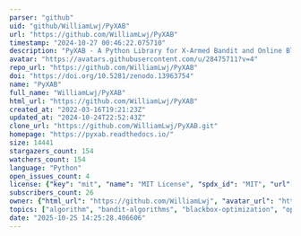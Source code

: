 ```yaml
---
parser: "github"
uid: "github/WilliamLwj/PyXAB"
url: "https://github.com/WilliamLwj/PyXAB"
timestamp: "2024-10-27 00:46:22.075710"
description: "PyXAB - A Python Library for X-Armed Bandit and Online Blackbox Optimization Algorithms"
avatar: "https://avatars.githubusercontent.com/u/28475711?v=4"
repo_url: "https://github.com/WilliamLwj/PyXAB"
doi: "https://doi.org/10.5281/zenodo.13963754"
name: "PyXAB"
full_name: "WilliamLwj/PyXAB"
html_url: "https://github.com/WilliamLwj/PyXAB"
created_at: "2022-03-16T19:21:23Z"
updated_at: "2024-10-24T22:52:43Z"
clone_url: "https://github.com/WilliamLwj/PyXAB.git"
homepage: "https://pyxab.readthedocs.io/"
size: 14441
stargazers_count: 154
watchers_count: 154
language: "Python"
open_issues_count: 4
license: {"key": "mit", "name": "MIT License", "spdx_id": "MIT", "url": "https://api.github.com/licenses/mit", "node_id": "MDc6TGljZW5zZTEz"}
subscribers_count: 26
owner: {"html_url": "https://github.com/WilliamLwj", "avatar_url": "https://avatars.githubusercontent.com/u/28475711?v=4", "login": "WilliamLwj", "type": "User"}
topics: ["algorithm", "bandit-algorithms", "blackbox-optimization", "optimization", "lipschitz-bandit", "hyperparameter-optimization", "hyperparameter-tuning", "reinforcement-learning", "data-science", "machine-learning-algorithms", "online-learning", "continuous-armed-bandit", "x-armed-bandit", "automl", "machine-learning", "optimization-algorithms"]
date: "2025-10-25 14:25:28.406606"
---
```

